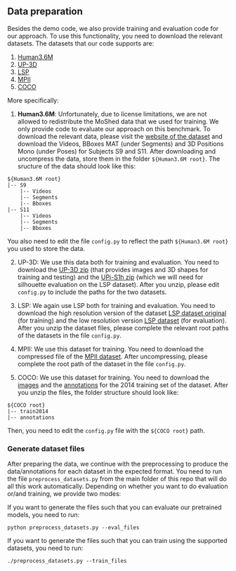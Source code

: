 ## Data preparation
Besides the demo code, we also provide training and evaluation code for our approach. To use this functionality, you need to download the relevant datasets.
The datasets that our code supports are:
1. [Human3.6M](http://vision.imar.ro/human3.6m/description.php)
2. [UP-3D](http://files.is.tuebingen.mpg.de/classner/up/)
3. [LSP](http://sam.johnson.io/research/lsp.html)
4. [MPII](http://human-pose.mpi-inf.mpg.de)
5. [COCO](http://cocodataset.org/#home)

More specifically:
1. **Human3.6M**: Unfortunately, due to license limitations, we are not allowed to redistribute the MoShed data that we used for training. We only provide code to evaluate our approach on this benchmark. To download the relevant data, please visit the [website of the dataset](http://vision.imar.ro/human3.6m/description.php) and download the Videos, BBoxes MAT (under Segments) and 3D Positions Mono (under Poses) for Subjects S9 and S11. After downloading and uncompress the data, store them in the folder ```${Human3.6M root}```. The sructure of the data should look like this:
```
${Human3.6M root}
|-- S9
    |-- Videos
    |-- Segments
    |-- Bboxes
|-- S11
    |-- Videos
    |-- Segments
    |-- Bboxes
```
You also need to edit the file ```config.py``` to reflect the path ```${Human3.6M root}``` you used to store the data. 

2. UP-3D: We use this data both for training and evaluation. You need to download the [UP-3D zip](http://files.is.tuebingen.mpg.de/classner/up/datasets/up-3d.zip) (that provides images and 3D shapes for training and testing) and the [UPi-S1h zip](http://files.is.tuebingen.mpg.de/classner/up/datasets/upi-s1h.zip) (which we will need for silhouette evaluation on the LSP dataset). After you unzip, please edit ```config.py``` to include the paths for the two datasets.

3. LSP: We again use LSP both for training and evaluation. You need to download the high resolution version of the dataset [LSP dataset original](http://sam.johnson.io/research/lsp_dataset_original.zip) (for training) and the low resolution version [LSP dataset](http://sam.johnson.io/research/lsp_dataset.zip) (for evaluation). After you unzip the dataset files, please complete the relevant root paths of the datasets in the file ```config.py```.

4. MPII: We use this dataset for training. You need to download the compressed file of the [MPII dataset](https://datasets.d2.mpi-inf.mpg.de/andriluka14cvpr/mpii_human_pose_v1.tar.gz). After uncompressing, please complete the root path of the dataset in the file ```config.py```.

5. COCO: We use this dataset for training. You need to download the [images](http://images.cocodataset.org/zips/train2014.zip) and the [annotations](http://images.cocodataset.org/annotations/annotations_trainval2014.zip) for the 2014 training set of the dataset. After you unzip the files, the folder structure should look like:
```
${COCO root}
|-- train2014
|-- annotations
```
Then, you need to edit the ```config.py``` file with the ```${COCO root}``` path.

### Generate dataset files
After preparing the data, we continue with the preprocessing to produce the data/annotations for each dataset in the expected format. You need to run the file ```preprocess_datasets.py``` from the main folder of this repo that will do all this work automatically. Depending on whether you want to do evaluation or/and training, we provide two modes:

If you want to generate the files such that you can evaluate our pretrained models, you need to run:
```
python preprocess_datasets.py --eval_files
```
If you want to generate the files such that you can train using the supported datasets, you need to run:
```
./preprocess_datasets.py --train_files
```
